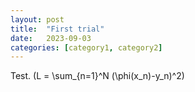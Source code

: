 ```yaml
---
layout: post
title:  "First trial"
date:   2023-09-03
categories: [category1, category2]
---
```

Test.
\(L = \sum_{n=1}^N (\phi(x_n)-y_n)^2\)